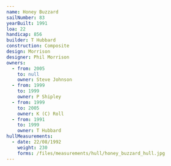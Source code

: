 ```yaml
---
name: Honey Buzzard
sailNumber: 83
yearBuilt: 1991
loa: 22
handicap: 856
builder: T Hubbard
construction: Composite
design: Morrison
designer: Phil Morrison
owners:
  - from: 2005
    to: null
    owner: Steve Johnson
  - from: 1999
    to: 1999
    owner: P Shipley
  - from: 1999
    to: 2005
    owner: K (C) Roll
  - from: 1991
    to: 1999
    owner: T Hubbard
hullMeasurements:
  - date: 22/08/1992
    weight: 230
    forms: /files/measurements/hull/honey_buzzard_hull.jpg
---
```

